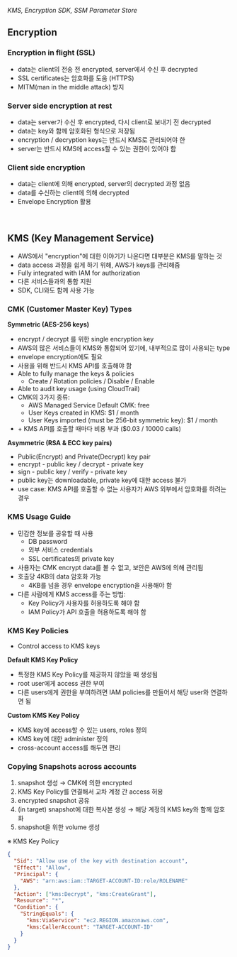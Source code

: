 _KMS, Encryption SDK, SSM Parameter Store_

## Encryption

### Encryption in flight (SSL)

- data는 client의 전송 전 encrypted, server에서 수신 후 decrypted
- SSL certificates는 암호화를 도움 (HTTPS)
- MITM(man in the middle attack) 방지

### Server side encryption at rest

- data는 server가 수신 후 encrypted, 다시 client로 보내기 전 decrypted
- data는 key와 함께 암호화된 형식으로 저장됨
- encryption / decryption keys는 반드시 KMS로 관리되어야 한
- server는 반드시 KMS에 access할 수 있는 권한이 있어야 함

### Client side encryption

- data는 client에 의해 encrypted, server의 decrypted 과정 없음
- data를 수신하는 client에 의해 decrypted
- Envelope Encryption 활용

<br>

## KMS (Key Management Service)

- AWS에서 "encryption"에 대한 이야기가 나온다면 대부분은 KMS를 말하는 것
- data access 과정을 쉽게 하기 위해, AWS가 keys를 관리해줌
- Fully integrated with IAM for authorization
- 다른 서비스들과의 통합 지원
- SDK, CLI와도 함께 사용 가능

### CMK (Customer Master Key) Types

**Symmetric (AES-256 keys)**

- encrypt / decrypt 를 위한 single encryption key
- AWS의 많은 서비스들이 KMS와 통합되어 있기에, 내부적으로 많이 사용되는 type
- envelope encryption에도 필요
- 사용을 위해 반드시 KMS API를 호출해야 함
- Able to fully manage the keys & policies
  - Create / Rotation policies / Disable / Enable
- Able to audit key usage (using CloudTrail)
- CMK의 3가지 종류:
  - AWS Managed Service Default CMK: free
  - User Keys created in KMS: $1 / month
  - User Keys imported (must be 256-bit symmetric key): $1 / month
- \+ KMS API를 호출할 때마다 비용 부과 ($0.03 / 10000 calls)

**Asymmetric (RSA & ECC key pairs)**

- Public(Encrypt) and Private(Decrypt) key pair
- encrypt - public key / decrypt - private key
- sign - public key / verify - private key
- public key는 downloadable, private key에 대한 access 불가
- use case: KMS API를 호출할 수 없는 사용자가 AWS 외부에서 암호화를 하려는 경우

### KMS Usage Guide

- 민감한 정보를 공유할 때 사용
  - DB password
  - 외부 서비스 credentials
  - SSL certificates의 private key
- 사용자는 CMK encrypt data를 볼 수 없고, 보안은 AWS에 의해 관리됨
- 호출당 4KB의 data 암호화 가능
  - 4KB를 넘을 경우 envelope encryption을 사용해야 함
- 다른 사람에게 KMS access를 주는 방법:
  - Key Policy가 사용자를 허용하도록 해야 함
  - IAM Policy가 API 호출을 허용하도록 해야 함

### KMS Key Policies

- Control access to KMS keys

**Default KMS Key Policy**

- 특정한 KMS Key Policy를 제공하지 않았을 때 생성됨
- root user에게 access 권한 부여
- 다른 users에게 권한을 부여하려면 IAM policies를 만들어서 해당 user와 연결하면 됨

**Custom KMS Key Policy**

- KMS key에 access할 수 있는 users, roles 정의
- KMS key에 대한 administer 정의
- cross-account access를 해두면 편리

### Copying Snapshots across accounts

1. snapshot 생성 → CMK에 의한 encrypted
2. KMS Key Policy를 연결해서 교차 계정 간 access 허용
3. encrypted snapshot 공유
4. (in target) snapshot에 대한 복사본 생성 → 해당 계정의 KMS key와 함께 암호화
5. snapshot을 위한 volume 생성

※ KMS Key Policy

```json
{
  "Sid": "Allow use of the key with destination account",
  "Effect": "Allow",
  "Principal": {
    "AWS": "arn:aws:iam::TARGET-ACCOUNT-ID:role/ROLENAME"
  },
  "Action": ["kms:Decrypt", "kms:CreateGrant"],
  "Resource": "*",
  "Condition": {
    "StringEquals": {
      "kms:ViaService": "ec2.REGION.amazonaws.com",
      "kms:CallerAccount": "TARGET-ACCOUNT-ID"
    }
  }
}
```
